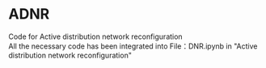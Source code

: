 # ADNR
Code for Active distribution network reconfiguration <br>
All the necessary code has been integrated into File：DNR.ipynb in "Active distribution network reconfiguration"
